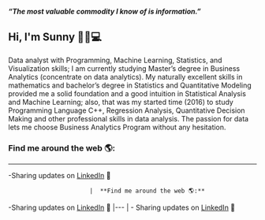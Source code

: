 
_**“The most valuable commodity I know of is information.”**_

## Hi, I'm Sunny :cherry_blossom::wave::computer: 


Data analyst with Programming, Machine Learning, Statistics, and Visualization skills;  I am currently studying Master’s degree in Business Analytics (concentrate on data analytics). My naturally excellent skills in mathematics and bachelor’s degree in Statistics and Quantitative Modeling provided me a solid foundation and a good intuition in Statistical Analysis and Machine Learning; also, that was my started time (2016) to study Programming Language C++, Regression Analysis, Quantitative Decision Making and other professional skills in data analysis. The passion for data lets me choose Business Analytics Program without any hesitation. 


### Find me around the web 🌎:
---
-Sharing updates on [LinkedIn](http://www.linkedin.com/in/sunnyxili2019) 💼

                           |  **Find me around the web 🌎:**
-Sharing updates on [LinkedIn](http://www.linkedin.com/in/sunnyxili2019) 💼   |---
                           |  - Sharing updates on [LinkedIn](http://www.linkedin.com/in/sunnyxili2019) 💼

<!--
**SUNNYXILI/SUNNYXILI** is a ✨ _special_ ✨ repository because its `README.md` (this file) appears on your GitHub profile.





